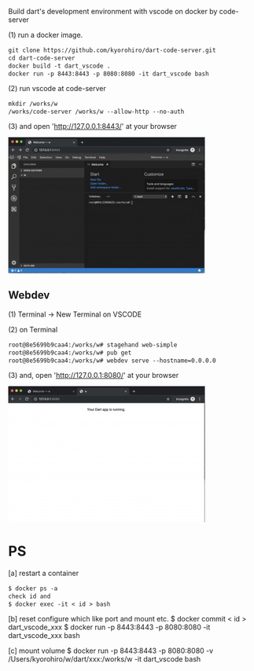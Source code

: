 Build dart's development environment with vscode on docker by code-server


(1) run a docker image.
 
```
git clone https://github.com/kyorohiro/dart-code-server.git
cd dart-code-server
docker build -t dart_vscode .
docker run -p 8443:8443 -p 8080:8080 -it dart_vscode bash
```


(2) run vscode at code-server

```
mkdir /works/w
/works/code-server /works/w --allow-http --no-auth
```

(3) and open 'http://127.0.0.1:8443/' at your browser 

![](root_page.jpg)




## Webdev


(1) Terminal -> New Terminal on VSCODE

(2) on Terminal

```
root@8e5699b9caa4:/works/w# stagehand web-simple
root@8e5699b9caa4:/works/w# pub get
root@8e5699b9caa4:/works/w# webdev serve --hostname=0.0.0.0

```

(3) and, open 'http://127.0.0.1:8080/' at your browser

![](sample_web.jpg)



# PS

[a] restart a container

```
$ docker ps -a
check id and
$ docker exec -it < id > bash
```

[b] reset configure which like port and mount etc.
$ docker commit < id > dart_vscode_xxx
$ docker run -p 8443:8443 -p 8080:8080 -it dart_vscode_xxx bash

[c] mount volume
$ docker run -p 8443:8443 -p 8080:8080 -v /Users/kyorohiro/w/dart/xxx:/works/w -it dart_vscode bash